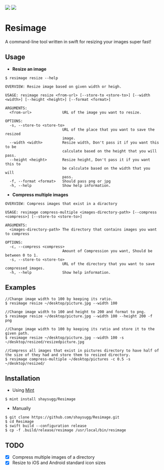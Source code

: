 <img src="https://img.shields.io/badge/License-MIT-yellow.svg?style=flat"> <img src="https://img.shields.io/badge/language-swift5.1-f48041.svg?style=flat">

# Resimage
A command-line tool written in swift for resizing your images super fast!

## Usage
* **Resize an image**
```
$ resimage resize --help

OVERVIEW: Resize image based on given width or heigh.

USAGE: resimage resize <from-url> [--store-to <store-to>] [--width <width>] [--height <height>] [--format <format>]

ARGUMENTS:
  <from-url>              URL of the image you want to resize.

OPTIONS:
  -s, --store-to <store-to>
                          URL of the place that you want to save the resized
                          image.
  --width <width>         Resize width, Don't pass it if you want this to be
                          calculate based on the height that you will pass.
  --height <height>       Resize height, Don't pass it if you want this to
                          be calculate based on the width that you will
                          pass.
  -f, --format <format>   Should pass png or jpg
  -h, --help              Show help information.
```
*  **Compress multiple images**
```
OVERVIEW: Compress images that exist in a diractory

USAGE: resimage compress-multiple <images-directory-path> [--compress <compress>] [--store-to <store-to>]

ARGUMENTS:
  <images-directory-path> The directory that contains images you want to compress

OPTIONS:
  -c, --compress <compress>
                          Amount of Compression you want, Should be between 0 to 1.
  -s, --store-to <store-to>
                          URL of the directory that you want to save compressed images.
  -h, --help              Show help information.
```

## Examples

```
//Change image width to 100 by keeping its ratio.
$ resimage resize ~/desktop/picture.jpg --width 100

//Change image width to 100 and height to 200 and format to png.
$ resimage resize ~/desktop/picture.jpg --width 100 --height 200 -f png

//Change image width to 100 by keeping its ratio and store it to the given path.
$ resimage resize ~/desktop/picture.jpg --width 100 -s ~/desktop/resized/resizedpicture.jpg

//Compress all images that exist in pictures directory to have half of the size of they had and store them to resized directory.
$ resimage compress-multiple ~/desktop/pictures -c 0.5 -s ~/desktop/resized/
```

## Installation 

* Using [Mint](https://github.com/yonaskolb/mint)
```
$ mint install shaysugg/Resimage
```
* Manually 
```
$ git clone https://github.com/shaysugg/Resimage.git
$ cd Resimage
$ swift build --configuration release
$ cp -f .build/release/resimage /usr/local/bin/resimage
```

## TODO
- [X] Compress multiple images of a directory
- [X] Resize to iOS and Android standard icon sizes
